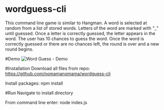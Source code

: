 # wordguess-cli
This command line game is similar to Hangman. A word is selected at random from a list of stored words. Letters of the word are marked with "_" until guessed. Once a letter is correctly guessed, the letter appears in the word. The user has 10 chances to guess the word. Once the word is correctly guessed or there are no chances left, the round is over and a new round begins.

#Demo
![Word Guess - Demo]('https://github.com/nomamanomama/wordguess-cli/demo/wordguess.gif')

#Installation
Download all files from repo: https://github.com/nomamanomama/wordguess-cli

Install packages: npm install

#Run
Navigate to install directory

From command line enter: node index.js



